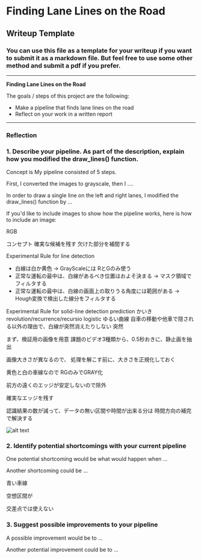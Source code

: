 # **Finding Lane Lines on the Road** 

## Writeup Template

### You can use this file as a template for your writeup if you want to submit it as a markdown file. But feel free to use some other method and submit a pdf if you prefer.

---

**Finding Lane Lines on the Road**

The goals / steps of this project are the following:
* Make a pipeline that finds lane lines on the road
* Reflect on your work in a written report


[//]: # (Image References)

[image1]: ./examples/grayscale.jpg "Grayscale"

---

### Reflection

### 1. Describe your pipeline. As part of the description, explain how you modified the draw_lines() function.


Concept is 
My pipeline consisted of 5 steps. 

First, I converted the images to grayscale, then I .... 

In order to draw a single line on the left and right lanes,
 I modified the draw_lines() function by ...

If you'd like to include images to show how the pipeline works, 
here is how to include an image: 



[scope]: ./figure/scope.png "Scope of line-detection"


RGB

コンセプト
確実な候補を残す
欠けた部分を補間する


Experimental Rule for line detection
- 白線は白か黄色 -> GrayScaleには RとGのみ使う
- 正常な運転の最中は、白線があるべき位置はおよそ決まる -> マスク領域でフィルタする
- 正常な運転の最中は、白線の画面上の取りうる角度には範囲がある -> Hough変換で検出した線分をフィルタする

Experimental Rule for solid-line detection
 prediction
かいき
revolution/recurrence/recursio
logistic
ゆるい曲線
自車の移動や他車で隠される以外の理由で、白線が突然消えたりしない
突然



まず、検証用の画像を用意
課題のビデオ3種類から、0.5秒おきに、静止画を抽出

画像大きさが異なるので、
処理を解こす前に、大きさを正規化しておく

黄色と白の車線なので
RGのみでGRAY化


前方の遠くのエッジが安定しないので除外



確実なエッジを残す

認識結果の数が減って、データの無い区間や時間が出来る分は
時間方向の補完で解決する




![alt text][image1]


### 2. Identify potential shortcomings with your current pipeline


One potential shortcoming would be what would happen when ... 

Another shortcoming could be ...

青い車線

空想区間が

交差点では使えない


### 3. Suggest possible improvements to your pipeline

A possible improvement would be to ...

Another potential improvement could be to ...

